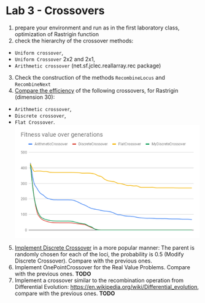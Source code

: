 # Lab 3 - Crossovers

1. prepare your environment and run as in the first laboratory class, optimization of Rastrigin function 
2. check the hierarchy of the crossover methods: 
  - `Uniform crossover`, 
  - `Uniform Crossover` 2x2 and 2x1, 
  - `Arithmetic crossover` (net.sf.jclec.reallarray.rec package) 
3. Check the construction of the methods `RecombineLocus` and `RecombineNext` 
4. [Compare the efficiency](data.xlsx) of the following crossovers, for Rastrigin (dimension 30):
  - `Arithmetic crossover`,
  - `Discrete crossover`, 
  - `Flat Crossover`.  
![](fvog.png)  
5. [Implement Discrete Crossover](MyDiscreteCrossover.java) in a more popular manner: The parent is randomly chosen for each of the loci, the probability is 0.5 (Modify Discrete Crossover). Compare with the previous ones. 
6. Implement OnePointCrossover for the Real Value Problems. Compare with the previous ones. **TODO**
7. Implement a crossover similar to the recombination operation from Differential Evolution: <https://en.wikipedia.org/wiki/Differential_evolution>, compare with the previous ones. **TODO**
